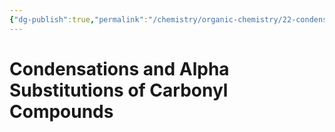 ```yaml
---
{"dg-publish":true,"permalink":"/chemistry/organic-chemistry/22-condensations-and-alpha-substitutions-of-carbonyl-compounds/","dgHomeLink":true,"dgPassFrontmatter":true}
---
```


# Condensations and Alpha Substitutions of Carbonyl Compounds

